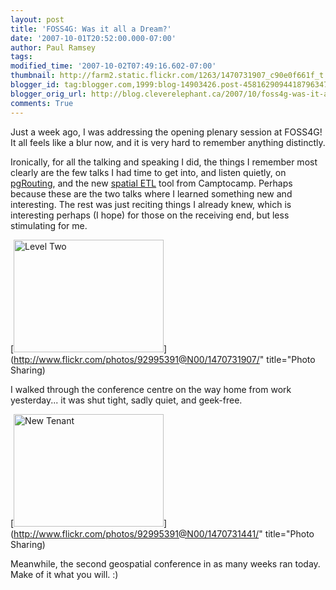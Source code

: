 ```yaml
---
layout: post
title: 'FOSS4G: Was it all a Dream?'
date: '2007-10-01T20:52:00.000-07:00'
author: Paul Ramsey
tags: 
modified_time: '2007-10-02T07:49:16.602-07:00'
thumbnail: http://farm2.static.flickr.com/1263/1470731907_c90e0f661f_t.jpg
blogger_id: tag:blogger.com,1999:blog-14903426.post-4581629094418796347
blogger_orig_url: http://blog.cleverelephant.ca/2007/10/foss4g-was-it-all-dream.html
comments: True
---
```


Just a week ago, I was addressing the opening plenary session at FOSS4G! It all feels like a blur now, and it is very hard to remember anything distinctly.

Ironically, for all the talking and speaking I did, the things I remember most clearly are the few talks I had time to get into, and listen quietly, on [pgRouting](http://2007.foss4g.org/presentations/view.php?abstract_id=84), and the new [spatial ETL](http://2007.foss4g.org/presentations/view.php?abstract_id=227) tool from Camptocamp.  Perhaps because these are the two talks where I learned something new and interesting.  The rest was just reciting things I already knew, which is interesting perhaps (I hope) for those on the receiving end, but less stimulating for me.

[<img src="http://farm2.static.flickr.com/1263/1470731907_c90e0f661f_m.jpg" width="240" height="180" alt="Level Two" />](http://www.flickr.com/photos/92995391@N00/1470731907/" title="Photo Sharing)

I walked through the conference centre on the way home from work yesterday... it was shut tight, sadly quiet, and geek-free.

[<img src="http://farm2.static.flickr.com/1106/1470731441_42272da0d0_m.jpg" width="240" height="180" alt="New Tenant" />](http://www.flickr.com/photos/92995391@N00/1470731441/" title="Photo Sharing)

Meanwhile, the second geospatial conference in as many weeks ran today. Make of it what you will. :)